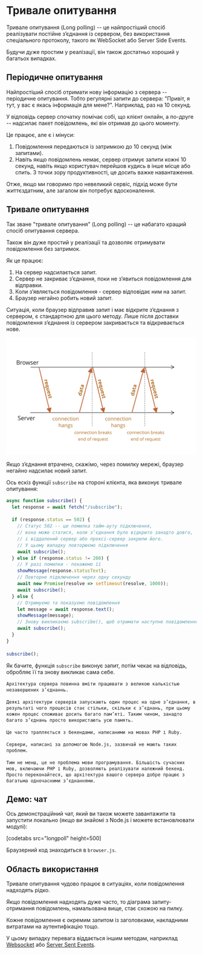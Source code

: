 # Тривале опитування

Тривале опитування (Long polling) -- це найпростіший спосіб реалізувати постійне з’єднання із сервером, без використання спеціального протоколу, такого як WebSocket або Server Side Events.

Будучи дуже простим у реалізації, він також достатньо хороший у багатьох випадках.

## Періодичне опитування

Найпростіший спосіб отримати нову інформацію з сервера -- періодичне опитування. Тобто регулярні запити до сервера: "Привіт, я тут, у вас є якась інформація для мене?". Наприклад, раз на 10 секунд.

У відповідь сервер спочатку помічає собі, що клієнт онлайн, а по-друге -- надсилає пакет повідомлень, які він отримав до цього моменту.

Це працює, але є і мінуси:
1. Повідомлення передаються із затримкою до 10 секунд (між запитами).
2. Навіть якщо повідомлень немає, сервер отримує запити кожні 10 секунд, навіть якщо користувач перейшов кудись в інше місце або спить. З точки зору продуктивності, це досить важке навантаження.

Отже, якщо ми говоримо про невеликий сервіс, підхід може бути життєздатним, але загалом він потребує вдосконалення.

## Тривале опитування

Так зване "тривале опитування" (Long polling) -- це набагато кращий спосіб опитування сервера.

Також він дуже простий у реалізації та дозволяє отримувати повідомлення без затримок.

Як це працює:

1. На сервер надсилається запит.
2. Сервер не закриває з’єднання, поки не з’явиться повідомлення для відправки.
3. Коли з’являється повідомлення - сервер відповідає ним на запит.
4. Браузер негайно робить новий запит.

Ситуація, коли браузер відправив запит і має відкрите з’єднання з сервером, є стандартною для цього методу. Лише після доставки повідомлення з’єднання із сервером закривається та відкривається нове.

![](long-polling.svg)

Якщо з’єднання втрачено, скажімо, через помилку мережі, браузер негайно надсилає новий запит.

Ось ескіз функції `subscribe` на стороні клієнта, яка виконує тривале опитування:

```js
async function subscribe() {
  let response = await fetch("/subscribe");

  if (response.status == 502) {
    // Статус 502 -- це помилка тайм-ауту підключення,
    // вона може статися, коли з’єднання було відкрито занадто довго,
    // і віддалений сервер або проксі-сервер закрили його.
    // У цьому випадку повторюємо підключення
    await subscribe();
  } else if (response.status != 200) {
    // У разі помилки - покажемо її
    showMessage(response.statusText);
    // Повторне підключення через одну секунду
    await new Promise(resolve => setTimeout(resolve, 1000));
    await subscribe();
  } else {
    // Отримуємо та показуємо повідомлення
    let message = await response.text();
    showMessage(message);
    // Знову викликаємо subscribe(), щоб отримати наступне повідомлення
    await subscribe();
  }
}

subscribe();
```

Як бачите, функція `subscribe` виконує запит, потім чекає на відповідь, обробляє її та знову викликає сама себе.

```warn header="Сервер має підтримувати багато відкритих з’єднань"
Архітектура сервера повинна вміти працювати з великою калькістью незавершених з’єднаннь.

Деякі архітектури серверів запускають один процес на одне з’єднання, в результаті чого процесів стає стільки, скільки є з’єднань, при цьому кожен процес споживає досить багато пам’яті. Таким чином, занадто багато з’єднань просто використають усю память.

Це часто трапляється з бекендами, написаними на мовах PHP і Ruby.

Сервери, написані за допомогою Node.js, зазвичай не мають таких проблем.

Тим не менш, це не проблема мови програмування. Більшість сучасних мов, включаючи PHP і Ruby, дозволяють реалізувати належний бекенд. Просто переконайтеся, що архітектура вашого сервера добре працює з багатьма одночасними з’єднаннями.
```

## Демо: чат

Ось демонстраційний чат, який ви також можете завантажити та запустити локально (якщо ви знайомі з Node.js і можете встановлювати модулі):

[codetabs src="longpoll" height=500]

Браузерний код знаходиться в `browser.js`.

## Область використання

Тривале опитування чудово працює в ситуаціях, коли повідомлення надходять рідко.

Якщо повідомлення надходять дуже часто, то діаграма запиту-отримання повідомлень, намальована вище, стає схожою на пилку.

Кожне повідомлення є окремим запитом із заголовками, накладними витратами на аутентифікацію тощо.

У цьому випадку перевага віддається іншим методам, наприклад [Websocket](info:websocket) або [Server Sent Events](info:server-sent-events).
